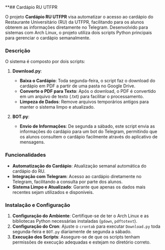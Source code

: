 **## Cardápio RU UTFPR

O projeto **Cardápio RU UTFPR** visa automatizar o acesso ao cardápio do Restaurante Universitário (RU) da UTFPR, facilitando para os alunos obterem as informações diretamente no Telegram. Desenvolvido para sistemas com Arch Linux, o projeto utiliza dois scripts Python principais para gerenciar o cardápio semanalmente.

### Descrição

O sistema é composto por dois scripts:

1. **Download.py**:
   - **Baixa o Cardápio**: Toda segunda-feira, o script faz o download do cardápio em PDF a partir de uma pasta no Google Drive.
   - **Converte o PDF para Texto**: Após o download, o PDF é convertido em um arquivo de texto (.txt) para facilitar o processamento.
   - **Limpeza de Dados**: Remove arquivos temporários antigos para manter o sistema limpo e atualizado.

2. **BOT.py**:
   - **Envio de Informações**: De segunda a sábado, este script envia as informações do cardápio para um bot do Telegram, permitindo que os alunos consultem o cardápio facilmente através do aplicativo de mensagens.

### Funcionalidades

- **Automatização do Cardápio**: Atualização semanal automática do cardápio do RU.
- **Integração com Telegram**: Acesso ao cardápio diretamente no Telegram, facilitando a consulta por parte dos alunos.
- **Sistema Limpo e Atualizado**: Garante que apenas os dados mais recentes sejam utilizados e disponíveis.

### Instalação e Configuração

1. **Configuração do Ambiente**: Certifique-se de ter o Arch Linux e as bibliotecas Python necessárias instaladas (`gdown`, `pdftotext`).
2. **Configuração do Cron**: Ajuste o `crontab` para executar `Download.py` toda segunda-feira e `BOT.py` diariamente de segunda a sábado.
3. **Execução dos Scripts**: Assegure-se de que os scripts tenham permissões de execução adequadas e estejam no diretório correto.
